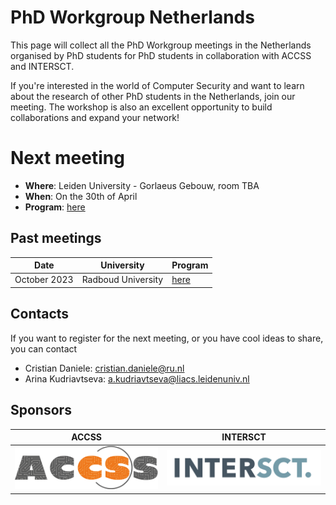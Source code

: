 # PhD Workgroup Netherlands
This page will collect all the PhD Workgroup meetings in the Netherlands organised by PhD students for PhD students in collaboration with ACCSS and INTERSCT.


If you're interested in the world of Computer Security and want to learn about the research of other PhD students in the Netherlands, join our meeting. The workshop is also an excellent opportunity to build collaborations and expand your network!

# Next meeting

- **Where**: Leiden University - Gorlaeus Gebouw, room TBA 
- **When**: On the 30th of April 
- **Program**: [here](./Meetings/2024-April.md)

## Past meetings

Date| University| Program|
---|----|----|
October 2023| Radboud University | [here](./Meetings/2023-October.md)|

## Contacts

If you want to register for the next meeting, or you have cool ideas to share, you can contact
- Cristian Daniele: cristian.daniele@ru.nl
- Arina Kudriavtseva: a.kudriavtseva@liacs.leidenuniv.nl

## Sponsors
 ACCSS  | INTERSCT  |
----|----|
![](./Logos/accss.png)  |  ![](./Logos/intersct.png)
